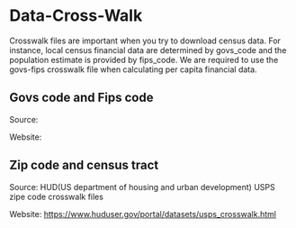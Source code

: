 # Data-Cross-Walk

Crosswalk files are important when you try to download census data. For instance, local census financial data are determined by govs_code and the population estimate is provided by fips_code. We are required to use the govs-fips crosswalk file when calculating per capita financial data.

## Govs code and Fips code

Source: 

Website: 

## Zip code and census tract

Source: HUD(US department of housing and urban development) USPS zipe code crosswalk files

Website: https://www.huduser.gov/portal/datasets/usps_crosswalk.html
